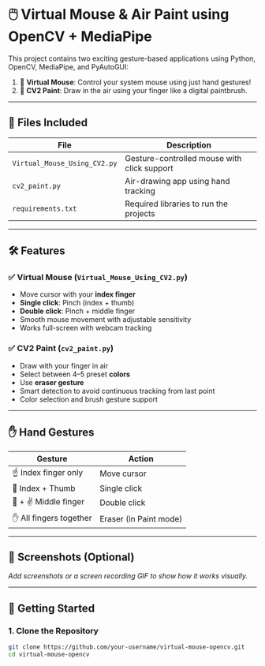 # 🖱️ Virtual Mouse & Air Paint using OpenCV + MediaPipe

This project contains two exciting gesture-based applications using Python, OpenCV, MediaPipe, and PyAutoGUI:

1. 🎯 **Virtual Mouse**: Control your system mouse using just hand gestures!
2. 🎨 **CV2 Paint**: Draw in the air using your finger like a digital paintbrush.

---

## 📁 Files Included

| File                          | Description                                  |
|-------------------------------|----------------------------------------------|
| `Virtual_Mouse_Using_CV2.py` | Gesture-controlled mouse with click support  |
| `cv2_paint.py`               | Air-drawing app using hand tracking          |
| `requirements.txt`           | Required libraries to run the projects       |

---

## 🛠️ Features

### ✅ Virtual Mouse (`Virtual_Mouse_Using_CV2.py`)
- Move cursor with your **index finger**
- **Single click**: Pinch (index + thumb)
- **Double click**: Pinch + middle finger
- Smooth mouse movement with adjustable sensitivity
- Works full-screen with webcam tracking

### ✅ CV2 Paint (`cv2_paint.py`)
- Draw with your finger in air
- Select between 4–5 preset **colors**
- Use **eraser gesture**
- Smart detection to avoid continuous tracking from last point
- Color selection and brush gesture support

---

## ✋ Hand Gestures

| Gesture                       | Action                  |
|------------------------------|--------------------------|
| ☝️ Index finger only         | Move cursor              |
| 🤏 Index + Thumb             | Single click             |
| 🤏 + ✌️ Middle finger        | Double click             |
| ✋ All fingers together      | Eraser (in Paint mode)   |

---

## 📸 Screenshots (Optional)
_Add screenshots or a screen recording GIF to show how it works visually._

---

## 🚀 Getting Started

### 1. Clone the Repository
```bash
git clone https://github.com/your-username/virtual-mouse-opencv.git
cd virtual-mouse-opencv

